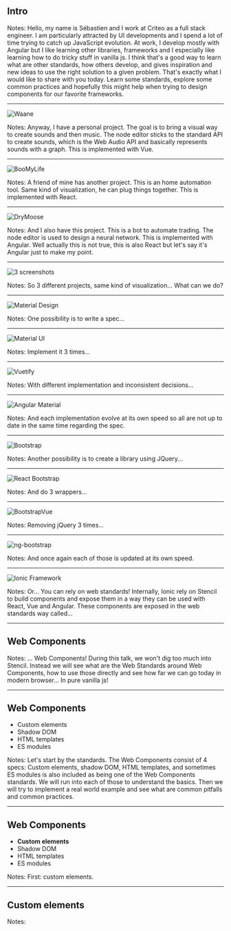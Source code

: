 ## Intro

Notes:
Hello, my name is Sébastien and I work at Criteo as a full stack engineer.
I am particularly attracted by UI developments and I spend a lot of time trying to catch up JavaScript evolution.
At work, I develop mostly with Angular but I like learning other libraries, frameworks and I especially like learning how to do tricky stuff in vanilla js.
I think that's a good way to learn what are other standards, how others develop, and gives inspiration and new ideas to use the right solution to a given problem.
That's exactly what I would like to share with you today. Learn some standards, explore some common practices and hopefully this might help when trying to design components for our favorite frameworks.

---

![Waane]()

Notes:
Anyway, I have a personal project. The goal is to bring a visual way to create sounds and then music.
The node editor sticks to the standard API to create sounds, which is the Web Audio API and basically represents sounds with a graph.
This is implemented with Vue.

---

![BooMyLife]()

Notes:
A friend of mine has another project. This is an home automation tool. Same kind of visualization, he can plug things together.
This is implemented with React.

---

![DryMoose]()

Notes:
And I also have this project. This is a bot to automate trading. The node editor is used to design a neural network.
This is implemented with Angular. Well actually this is not true, this is also React but let's say it's Angular just to make my point.

---

![3 screenshots]()

Notes:
So 3 different projects, same kind of visualization...
What can we do?

---

![Material Design]()

Notes:
One possibility is to write a spec...

---

![Material UI]()

Notes:
Implement it 3 times...

---

![Vuetify]()

Notes:
With different implementation and inconsistent decisions...

---

![Angular Material]()

Notes:
And each implementation evolve at its own speed so all are not up to date in the same time regarding the spec.

---

![Bootstrap]()

Notes:
Another possibility is to create a library using JQuery...

---

![React Bootstrap]()

Notes:
And do 3 wrappers...

---

![BootstrapVue]()

Notes:
Removing jQuery 3 times...

---

![ng-bootstrap]()

Notes:
And once again each of those is updated at its own speed.

---

![Ionic Framework]()

Notes:
Or...
You can rely on web standards!
Internally, Ionic rely on Stencil to build components and expose them in a way they can be used with React, Vue and Angular.
These components are exposed in the web standards way called...

---

## Web Components

Notes:
... Web Components!
During this talk, we won't dig too much into Stencil.
Instead we will see what are the Web Standards around Web Components,
how to use those directly and see how far we can go today in modern browser...
In pure vanilla js!

---

## Web Components

- Custom elements
- Shadow DOM
- HTML templates
- ES modules

Notes:
Let's start by the standards. The Web Components consist of 4 specs: Custom elements, shadow DOM, HTML templates,
and sometimes ES modules is also included as being one of the Web Components standards.
We will run into each of those to understand the basics.
Then we will try to implement a real world example and see what are common pitfalls and common practices.

---

## Web Components

- **Custom elements**
- Shadow DOM
- HTML templates
- ES modules

Notes:
First: custom elements.

---

## Custom elements

Notes:
